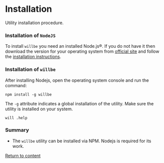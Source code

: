 # Installation

Utility installation procedure.

### Installation of `NodeJS`

To install `willbe` you need an installed Node.js®. If you do not have it then download the version for your operating system from [official site](<https://nodejs.org/en/>) and follow the [installation instructions](https://nodejs.org/en/download/package-manager/).

### Installation of `willbe`

After installing Nodejs, open the operating system console and run the command:

```
npm install -g willbe

```

The `-g` attribute indicates a global installation of the utility.
Make sure the utility is installed on your system.

```
will .help

```

### Summary

- The `willbe` utility can be installed via NPM. Nodejs is required for its work.

[Return to content](../README.md#tutorials)
